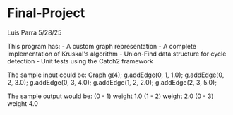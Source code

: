 # Final-Project

Luis Parra 5/28/25


This program has:
    - A custom graph representation
    - A complete implementation of Kruskal's algorithm
    - Union-Find data structure for cycle detection
    - Unit tests using the Catch2 framework

The sample input could be:
    Graph g(4);
    g.addEdge(0, 1, 1.0);
    g.addEdge(0, 2, 3.0);
    g.addEdge(0, 3, 4.0);
    g.addEdge(1, 2, 2.0);
    g.addEdge(2, 3, 5.0);

The sample output would be:
    (0 - 1) weight 1.0
    (1 - 2) weight 2.0
    (0 - 3) weight 4.0